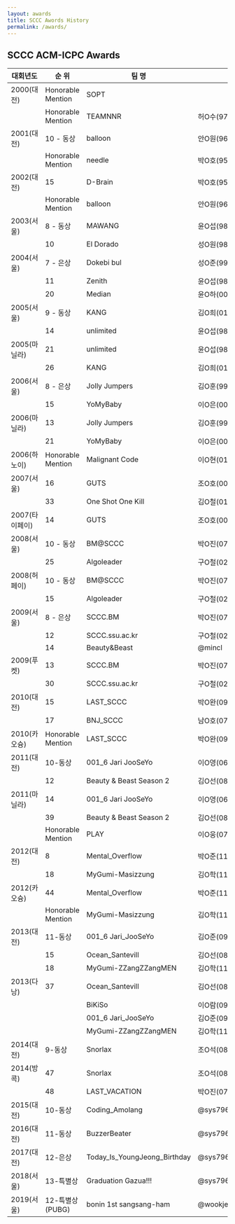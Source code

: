 ```yaml
---
layout: awards
title: SCCC Awords History
permalink: /awards/
---
```


<h2> SCCC ACM-ICPC Awards</h2>
<table class="ui celled table">
<thead>
	<tr><th>대회년도</th><th>순 위</th><th>팀 명</th><th colspan="3">팀원</th></tr></thead><tbody>
	<tr><td>2000(대전)</td><td>Honorable Mention</td><td>SOPT</td><td>&nbsp;</td><td>&nbsp;</td><td>&nbsp;</td></tr>
	<tr><td>&nbsp;</td><td>Honorable Mention</td><td>TEAMNNR</td><td>허O수(97)</td><td>&nbsp;</td><td>&nbsp;</td></tr>
	<tr><td>2001(대전)</td><td>10 - 동상</td><td>balloon</td><td>안O원(96)</td><td>김O호(97)</td><td>김O훈(99)</td></tr>
	<tr><td>&nbsp;</td><td>Honorable Mention</td><td>needle</td><td>박O호(95)</td><td>설O수(96)</td><td>김O정(97)</td></tr>
	<tr><td>2002(대전)</td><td>15</td><td>D-Brain</td><td>박O호(95)</td><td>남O윤(99)</td><td>이O라(01)</td></tr>
	<tr><td>&nbsp;</td><td>Honorable Mention</td><td>balloon</td><td>안O원(96)</td><td>김O호(97)</td><td>박O호(99)</td></tr>
	<tr><td>2003(서울)</td><td>8 - 동상</td><td>MAWANG</td><td>윤O섭(98)</td><td>김O희(01)</td><td>이O라(01)</td></tr>
	<tr><td>&nbsp;</td><td>10</td><td>El Dorado</td><td>성O원(98)</td><td>김O석(00)</td><td>김O철(01)</td></tr>
	<tr><td>2004(서울)</td><td>7 - 은상</td><td>Dokebi bul</td><td>성O준(99)</td><td>김O석(00)</td><td>김O희(01)</td></tr>
	<tr><td>&nbsp;</td><td>11</td><td>Zenith</td><td>윤O섭(98)</td><td>유O원(02)</td><td>한O람(02)</td></tr>
	<tr><td>&nbsp;</td><td>20</td><td>Median</td><td>윤O하(00)</td><td>이O라(01)</td><td>OO슬</td></tr>
	<tr><td>2005(서울)</td><td>9 - 동상</td><td>KANG</td><td>김O희(01)</td><td>한O람(02)</td><td>방O주(03)</td></tr>
	<tr><td>&nbsp;</td><td>14</td><td>unlimited</td><td>윤O섭(98)</td><td>송O욱(99)</td><td>고O환(04)</td></tr>
	<tr><td>2005(마닐라)</td><td>21</td><td>unlimited</td><td>윤O섭(98)</td><td>송O욱(99)</td><td>고O환(04)</td></tr>
	<tr><td>&nbsp;</td><td>26</td><td>KANG</td><td>김O희(01)</td><td>한O람(02)</td><td>방O주(03)</td></tr>
	<tr><td>2006(서울)</td><td>8 - 은상</td><td>Jolly Jumpers</td><td>김O훈(99)</td><td>송O욱(99)</td><td>문O미(04)</td></tr>
	<tr><td>&nbsp;</td><td>15</td><td>YoMyBaby</td><td>이O은(00)</td><td>조O호(00)</td><td>한O석(00)</td></tr>
	<tr><td>2006(마닐라)</td><td>13</td><td>Jolly Jumpers</td><td>김O훈(99)</td><td>송O욱(99)</td><td>문O미(04)</td></tr>
	<tr><td>&nbsp;</td><td>21</td><td>YoMyBaby</td><td>이O은(00)</td><td>조O호(00)</td><td>한O석(00)</td></tr>
	<tr><td>2006(하노이)</td><td>Honorable Mention</td><td>Malignant Code</td><td>이O현(01)</td><td>고O환(04)</td><td>이O영(06)</td></tr>
	<tr><td>2007(서울)</td><td>16</td><td>GUTS</td><td>조O호(00)</td><td>한O석(00)</td><td>임O의(07)</td></tr>
	<tr><td>&nbsp;</td><td>33</td><td>One Shot One Kill</td><td>김O철(01)</td><td>고O환(04)</td><td>박O진(07)</td></tr>
	<tr><td>2007(타이페이)</td><td>14</td><td>GUTS</td><td>조O호(00)</td><td>한O석(00)</td><td>임O의(07)</td></tr>
	<tr><td>2008(서울)</td><td>10 - 동상</td><td>BM@SCCC</td><td>박O진(07)</td><td>임O의(07)</td><td>지O섭(08)</td></tr>
	<tr><td>&nbsp;</td><td>25</td><td>Algoleader</td><td>구O철(02)</td><td>송O환(08)</td><td>조O석(08)</td></tr>
	<tr><td>2008(허페이)</td><td>10 - 동상</td><td>BM@SCCC</td><td>박O진(07)</td><td>임O의(07)</td><td>지O섭(08)</td></tr>
	<tr><td>&nbsp;</td><td>15</td><td>Algoleader</td><td>구O철(02)</td><td>송O환(08)</td><td>조O석(08)</td></tr>
	<tr><td>2009(서울)</td><td>8 - 은상</td><td>SCCC.BM</td><td>박O진(07)</td><td>임O의(07)</td><td>지O섭(08)</td></tr>
	<tr><td>&nbsp;</td><td>12</td><td>SCCC.ssu.ac.kr</td><td>구O철(02)</td><td>박O용(06)</td><td>조O석(08)</td></tr>
	<tr><td>&nbsp;</td><td>14</td><td>Beauty&Beast</td><td>@mincl</td><td>&nbsp;</td><td>&nbsp;</td></tr>
	<tr><td>2009(푸켓)</td><td>13</td><td>SCCC.BM</td><td>박O진(07)</td><td>임O의(07)</td><td>지O섭(08)</td></tr>
	<tr><td>&nbsp;</td><td>30</td><td>SCCC.ssu.ac.kr</td><td>구O철(02)</td><td>박O용(06)</td><td>조O석(08)</td></tr>
	<tr><td>2010(대전)</td><td>15</td><td>LAST_SCCC</td><td>박O완(09)</td><td>@mincl</td><td>박O진(10)</td></tr>
	<tr><td>&nbsp;</td><td>17</td><td>BNJ_SCCC</td><td>남O호(07)</td><td>박O진(07)</td><td>정O봉(07)</td></tr>
	<tr><td>2010(카오슝)</td><td>Honorable Mention</td><td>LAST_SCCC</td><td>박O완(09)</td><td>@mincl</td><td>박O진(10)</td></tr>
	<tr><td>2011(대전)</td><td>10-동상</td><td>001_6 Jari JooSeYo</td><td>이O영(06)</td><td>박O진(10)</td><td>박O준(11)</td></tr>
	<tr><td>&nbsp;</td><td>12</td><td>Beauty & Beast Season 2</td><td>김O선(08)</td><td>이O람(09)</td><td>@mincl</td></tr>
	<tr><td>2011(마닐라)</td><td>14</td><td>001_6 Jari JooSeYo</td><td>이O영(06)</td><td>박O진(10)</td><td>박O준(11)</td></tr>
	<tr><td>&nbsp;</td><td>39</td><td>Beauty & Beast Season 2</td><td>김O선(08)</td><td>이O람(09)</td><td>@mincl</td></tr>
	<tr><td>&nbsp;</td><td>Honorable Mention</td><td>PLAY</td><td>이O웅(07)</td><td>주O진(08)</td><td>&nbsp;</td></tr>
	<tr><td>2012(대전)</td><td>8</td><td>Mental_Overflow</td><td>박O준(11)</td><td>@youngjeong_yu</td><td>박O이(11)</td></tr>
	<tr><td>&nbsp;</td><td>18</td><td>MyGumi-Masizzung</td><td>김O학(11)</td><td>@Martian</td><td>박O영(11)</td></tr>
	<tr><td>2012(카오슝)</td><td>44</td><td>Mental_Overflow</td><td>박O준(11)</td><td>@youngjeong_yu</td><td>박O이(11)</td></tr>
	<tr><td>&nbsp;</td><td>Honorable Mention</td><td>MyGumi-Masizzung</td><td>김O학(11)</td><td>@Martian</td><td>박O영(11)</td></tr>
	<tr><td>2013(대전)</td><td>11-동상</td><td>001_6 Jari_JooSeYo</td><td>김O준(09)</td><td>박O준(11)</td><td>박O영(11)</td></tr>
	<tr><td>&nbsp;</td><td>15</td><td>Ocean_Santevill</td><td>김O선(08)</td><td>황O영(12)</td><td>이O우(12)</td></tr>
	<tr><td>&nbsp;</td><td>18</td><td>MyGumi-ZZangZZangMEN</td><td>김O학(11)</td><td>@Martian</td><td>김O관(12)</td></tr>
	<tr><td>2013(다낭)</td><td>37</td><td>Ocean_Santevill</td><td>김O선(08)</td><td>황O영(12)</td><td>이O우(12)</td></tr>
	<tr><td>&nbsp;</td><td>&nbsp;</td><td>BiKiSo</td><td>이O람(09)</td><td>&nbsp;</td><td>&nbsp;</td></tr>
	<tr><td>&nbsp;</td><td>&nbsp;</td><td>001_6 Jari_JooSeYo</td><td>김O준(09)</td><td>박O준(11)</td><td>박O영(11)</td></tr>
	<tr><td>&nbsp;</td><td>&nbsp;</td><td>MyGumi-ZZangZZangMEN</td><td>김O학(11)</td><td>@Martian</td><td>김O관(12)</td></tr>
	<tr><td>2014(대전)</td><td>9-동상</td><td>Snorlax</td><td>조O석(08)</td><td>박O영(11)</td><td>황O영(12)</td></tr>
	<tr><td>2014(방콕)</td><td>47</td><td>Snorlax</td><td>조O석(08)</td><td>박O영(11)</td><td>황O영(12)</td></tr>
	<tr><td>&nbsp;</td><td>48</td><td>LAST_VACATION</td><td>박O진(07)</td><td>&nbsp;</td><td>&nbsp;</td></tr>
	<tr><td>2015(대전)</td><td>10-동상</td><td>Coding_Amolang</td><td>@sys7961</td><td>박O우(11)</td><td>김O빈(14)</td></tr>
	<tr><td>2016(대전)</td><td>11-동상</td><td>BuzzerBeater</td><td>@sys7961</td><td>@choiking10</td><td>황O영(12)</td></tr>
	<tr><td>2017(대전)</td><td>12-은상</td><td>Today_Is_YoungJeong_Birthday</td><td>@sys7961</td><td>@hyo123bin</td><td>@skdudn321</td></tr>
	<tr><td>2018(서울)</td><td>13-특별상</td><td>Graduation Gazua!!!</td><td>@sys7961</td><td>@hyo123bin</td><td>@skdudn321</td></tr>
	<tr><td>2019(서울)</td><td>12-특별상(PUBG)</td><td>bonin 1st sangsang-ham</td><td>@wookje</td><td>@edenooo</td><td>@cake_monotone</td></tr>
</tbody></table>